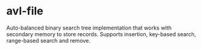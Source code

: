 # avl-file
Auto-balanced binary search tree implementation that works with secondary memory to store records. Supports insertion, key-based search, range-based search and remove.
